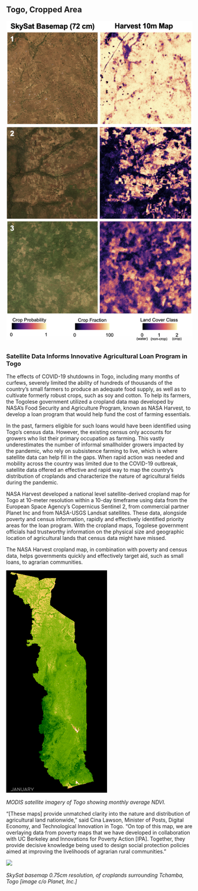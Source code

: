 ## Togo, Cropped Area

![](https://raw.githubusercontent.com/eurodatacube/eodash-assets/main/collections/E10d_regional_cropland/E10d-Fig1.png)

### Satellite Data Informs Innovative Agricultural Loan Program in Togo

The effects of COVID-19 shutdowns in Togo, including many months of curfews, severely limited the ability of hundreds of thousands of the country’s small farmers to produce an adequate food supply, as well as to cultivate formerly robust crops, such as soy and cotton.
To help its farmers, the Togolese government utilized a cropland data map developed by NASA’s Food Security and Agriculture Program, known as NASA Harvest, to develop a loan program that would help fund the cost of farming essentials.

In the past, farmers eligible for such loans would have been identified using Togo’s census data. However, the existing census only accounts for growers who list their primary occupation as farming. This vastly underestimates the number of informal smallholder growers impacted by the pandemic, who rely on subsistence farming to live, which is where satellite data can help fill in the gaps. When rapid action was needed and mobility across the country was limited due to the COVID-19 outbreak, satellite data offered an effective and rapid way to map the country’s distribution of croplands  and characterize the nature of agricultural fields during the pandemic.

NASA Harvest developed a national level satellite-derived cropland map for Togo at 10-meter resolution within a 10-day timeframe using data from the European Space Agency’s Copernicus Sentinel 2, from commercial partner Planet Inc and from NASA-USGS Landsat satellites.  These data, alongside poverty and census information, rapidly and effectively identified priority areas for the loan program. With the cropland maps, Togolese government officials had trustworthy information on the physical size and geographic location of agricultural lands that census data might have missed.

The NASA Harvest cropland map, in combination with poverty and census data, helps governments quickly and effectively target aid, such as small loans, to agrarian communities.


![](https://raw.githubusercontent.com/eurodatacube/eodash-assets/main/collections/E10d_regional_cropland/E10d-gif.gif)

*MODIS satellite imagery of Togo showing monthly average NDVI.*

“[These maps] provide unmatched clarity into the nature and distribution of agricultural land nationwide,” said Cina Lawson, Minister of Posts, Digital Economy, and Technological Innovation in Togo. “On top of this map, we are overlaying data from poverty maps that we have developed in collaboration with UC Berkeley and Innovations for Poverty Action [IPA]. Together, they provide decisive knowledge being used to design social protection policies aimed at improving the livelihoods of agrarian rural communities.”

![](https://raw.githubusercontent.com/eurodatacube/eodash-assets/main/collections/E10d_regional_cropland/E10d-Fig2.png)

*SkySat basemap 0.75cm resolution, of croplands surrounding Tchamba, Togo [image c/o Planet, Inc.]*
